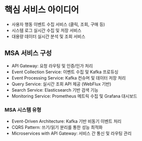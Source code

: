 # 핵심 서비스 아이디어
- 사용자 행동 이벤트 수집 서비스 (클릭, 조회, 구매 등)
- 시스템 로그 실시간 수집 및 저장 서비스
- 대용량 데이터 실시간 분석 및 조회 서비스

## MSA 서비스 구성
- API Gateway: 요청 라우팅 및 인증/인가 처리
- Event Collection Service: 이벤트 수집 및 Kafka 프로듀싱
- Event Processing Service: Kafka 컨슈머 및 데이터 저장 처리
- Query Service: 실시간 조회 API 제공 (WebFlux 기반)
- Search Service: Elasticsearch 기반 검색 기능
- Monitoring Service: Prometheus 메트릭 수집 및 Grafana 대시보드

### MSA 시스템 유형
- Event-Driven Architecture: Kafka 기반 비동기 이벤트 처리
- CQRS Pattern: 쓰기/읽기 분리를 통한 성능 최적화
- Microservices with API Gateway: 서비스 간 통신 및 라우팅 관리